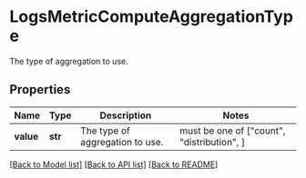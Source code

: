 # LogsMetricComputeAggregationType

The type of aggregation to use.
## Properties
Name | Type | Description | Notes
------------ | ------------- | ------------- | -------------
**value** | **str** | The type of aggregation to use. |  must be one of ["count", "distribution", ]

[[Back to Model list]](README.md#documentation-for-models) [[Back to API list]](README.md#documentation-for-api-endpoints) [[Back to README]](README.md)


